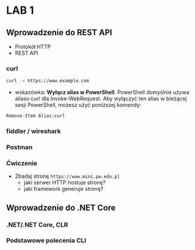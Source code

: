 # LAB 1
## Wprowadzenie do REST API
- Protokół HTTP
- REST API	

### curl
```bash
curl -v https://www.example.com
```

- wskazówka: **Wyłącz alias w PowerShell**.
PowerShell domyślnie używa aliasu curl dla Invoke-WebRequest. 
Aby wyłączyć ten alias w bieżącej sesji PowerShell, możesz użyć poniższej komendy:

```bash
Remove-Item Alias:curl	  
```
### fiddler / wireshark

### Postman  


### Ćwiczenie
- Zbadaj stronę `https://www.mini.pw.edu.pl`
  - jaki serwer HTTP hostuje stronę?
  - jaki framework generuje stronę?
	  
## Wprowadzenie do .NET Core
### .NET/.NET Core, CLR
### Podstawowe polecenia CLI	
	


